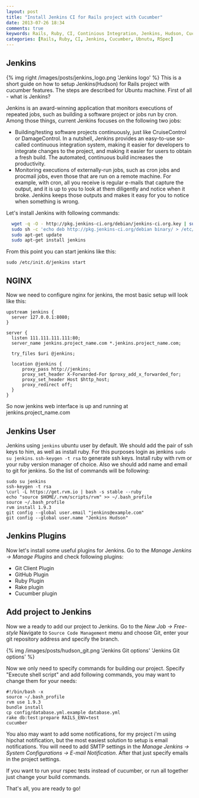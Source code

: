 ```yaml
---
layout: post
title: "Install Jenkins CI for Rails project with Cucumber"
date: 2013-07-26 18:34
comments: true
keywords: Rails, Ruby, CI, Continious Integration, Jenkins, Hudson, Cucumber, specs, Rails with Cucumber, Ubutnu, RSpec
categories: [Rails, Ruby, CI, Jenkins, Cucumber, Ubnutu, RSpec]
---
```


## Jenkins

{% img right /images/posts/jenkins_logo.png 'Jenkins logo' %}
This is a short guide on how to setup Jenkins(Hudson) for Rails project with cucumber features. The steps are described for Ubuntu machine. First of all - what is Jenkins?

Jenkins is an award-winning application that monitors executions of repeated jobs, such as building a software project or jobs run by cron. Among those things, current Jenkins focuses on the following two jobs:

  - Building/testing software projects continuously, just like CruiseControl or DamageControl. In a nutshell, Jenkins provides an easy-to-use so-called continuous integration system, making it easier for developers to integrate changes to the project, and making it easier for users to obtain a fresh build. The automated, continuous build increases the productivity.
  - Monitoring executions of externally-run jobs, such as cron jobs and procmail jobs, even those that are run on a remote machine. For example, with cron, all you receive is regular e-mails that capture the output, and it is up to you to look at them diligently and notice when it broke. Jenkins keeps those outputs and makes it easy for you to notice when something is wrong.

Let's install Jenkins with following commands:
<!--more-->

```bash
  wget -q -O - http://pkg.jenkins-ci.org/debian/jenkins-ci.org.key | sudo apt-key add -
  sudo sh -c 'echo deb http://pkg.jenkins-ci.org/debian binary/ > /etc/apt/sources.list.d/jenkins.list'
  sudo apt-get update
  sudo apt-get install jenkins
```

From this point you can start jenkins like this:
```
sudo /etc/init.d/jenkins start
```
## NGINX
Now we need to configure nginx for jenkins, the most basic setup will look like this:

```
upstream jenkins {
  server 127.0.0.1:8080;
}

server {
  listen 111.111.111.111:80;
  server_name jenkins.project_name.com *.jenkins.project_name.com;

  try_files $uri @jenkins;

  location @jenkins {
      proxy_pass http://jenkins;
      proxy_set_header X-Forwarded-For $proxy_add_x_forwarded_for;
      proxy_set_header Host $http_host;
      proxy_redirect off;
  }
}
```

So now jenkins web interface is up and running at jenkins.project_name.com

## Jenkins User
Jenkins using ``jenkins`` ubuntu user by default. We should add the pair of ssh keys to him, as well as install ruby. For this purposes login as jenkins
``sudo su jenkins``. ``ssh-keygen -t rsa`` to generate ssh keys. Install ruby with rvm or your ruby version manager of choice. Also we should add name and email to git for jenkins. So the list of commands will be following:

```
sudo su jenkins
ssh-keygen -t rsa
\curl -L https://get.rvm.io | bash -s stable --ruby
echo "source $HOME/.rvm/scripts/rvm" >> ~/.bash_profile
source ~/.bash_profile
rvm install 1.9.3
git config --global user.email "jenkins@example.com"
git config --global user.name "Jenkins Hudson"
```

## Jenkins Plugins

Now let's install some useful plugins for Jenkins. Go to the  *Manage Jenkins -> Manage Plugins* and check following plugins:

 * Git Client Plugin
 * GitHub Plugin
 * Ruby Plugin
 * Rake plugin
 * Cucumber plugin

## Add project to Jenkins

Now we a ready to add our project to Jenkins. Go to the *New Job -> Free-style* Navigate to ``Source Code Management`` menu and choose Git, enter your git repository address and specify the branch.

{% img /images/posts/hudson_git.png 'Jenkins Git options' 'Jenkins Git options' %}

Now we only need to specify commands for building our project. Specify "Execute shell script" and add following commands, you may want to change them for your needs:

```
#!/bin/bash -x
source ~/.bash_profile
rvm use 1.9.3
bundle install
cp config/database.yml.example database.yml
rake db:test:prepare RAILS_ENV=test
cucumber
```

You also may want to add some notifications, for my project i'm using hipchat notification, but the most easiest solution to setup is email notifications. You will need to add SMTP settings in the *Manage Jenkins -> System Configurations -> E-mail Notification*. After that just specify emails in the project settings.

If you want to run your rspec tests instead of cucumber, or run all together just change your build commands.

That's all, you are ready to go!
